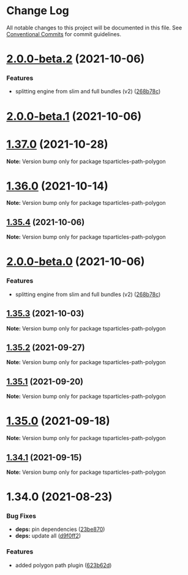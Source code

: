# Change Log

All notable changes to this project will be documented in this file.
See [Conventional Commits](https://conventionalcommits.org) for commit guidelines.

# [2.0.0-beta.2](https://github.com/matteobruni/tsparticles/compare/tsparticles-path-polygon@1.35.4...tsparticles-path-polygon@2.0.0-beta.2) (2021-10-06)


### Features

* splitting engine from slim and full bundles (v2) ([268b78c](https://github.com/matteobruni/tsparticles/commit/268b78c12d6c54069893d27643cfe7a30f3be777))





# [2.0.0-beta.1](https://github.com/matteobruni/tsparticles/compare/tsparticles-path-polygon@2.0.0-beta.0...tsparticles-path-polygon@2.0.0-beta.1) (2021-10-06)
# [1.37.0](https://github.com/matteobruni/tsparticles/compare/tsparticles-path-polygon@1.36.0...tsparticles-path-polygon@1.37.0) (2021-10-28)

**Note:** Version bump only for package tsparticles-path-polygon





# [1.36.0](https://github.com/matteobruni/tsparticles/compare/tsparticles-path-polygon@1.35.4...tsparticles-path-polygon@1.36.0) (2021-10-14)

**Note:** Version bump only for package tsparticles-path-polygon





## [1.35.4](https://github.com/matteobruni/tsparticles/compare/tsparticles-path-polygon@1.35.3...tsparticles-path-polygon@1.35.4) (2021-10-06)

**Note:** Version bump only for package tsparticles-path-polygon





# [2.0.0-beta.0](https://github.com/matteobruni/tsparticles/compare/tsparticles-path-polygon@1.35.3...tsparticles-path-polygon@2.0.0-beta.0) (2021-10-06)


### Features

* splitting engine from slim and full bundles (v2) ([268b78c](https://github.com/matteobruni/tsparticles/commit/268b78c12d6c54069893d27643cfe7a30f3be777))





## [1.35.3](https://github.com/matteobruni/tsparticles/compare/tsparticles-path-polygon@1.35.2...tsparticles-path-polygon@1.35.3) (2021-10-03)

**Note:** Version bump only for package tsparticles-path-polygon





## [1.35.2](https://github.com/matteobruni/tsparticles/compare/tsparticles-path-polygon@1.35.1...tsparticles-path-polygon@1.35.2) (2021-09-27)

**Note:** Version bump only for package tsparticles-path-polygon





## [1.35.1](https://github.com/matteobruni/tsparticles/compare/tsparticles-path-polygon@1.35.0...tsparticles-path-polygon@1.35.1) (2021-09-20)

**Note:** Version bump only for package tsparticles-path-polygon





# [1.35.0](https://github.com/matteobruni/tsparticles/compare/tsparticles-path-polygon@1.34.1...tsparticles-path-polygon@1.35.0) (2021-09-18)

**Note:** Version bump only for package tsparticles-path-polygon





## [1.34.1](https://github.com/matteobruni/tsparticles/compare/tsparticles-path-polygon@1.34.0...tsparticles-path-polygon@1.34.1) (2021-09-15)

**Note:** Version bump only for package tsparticles-path-polygon





# 1.34.0 (2021-08-23)


### Bug Fixes

* **deps:** pin dependencies ([23be870](https://github.com/matteobruni/tsparticles/commit/23be8708d698e1e37a18f2ed292cbccffb0f1e47))
* **deps:** update all ([d9f0ff2](https://github.com/matteobruni/tsparticles/commit/d9f0ff2f8c4ac269aaad5077492746e3da8fb422))


### Features

* added polygon path plugin ([623b62d](https://github.com/matteobruni/tsparticles/commit/623b62d14636a50082fc3709f299bc4c7d5c44cb))
